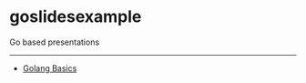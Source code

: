 # goslidesexample

Go based presentations
 - - - - - - - - - - - 
* [Golang Basics](https://talks.godoc.org/github.com/drashtived03/goslidesexample/sample.slide)
